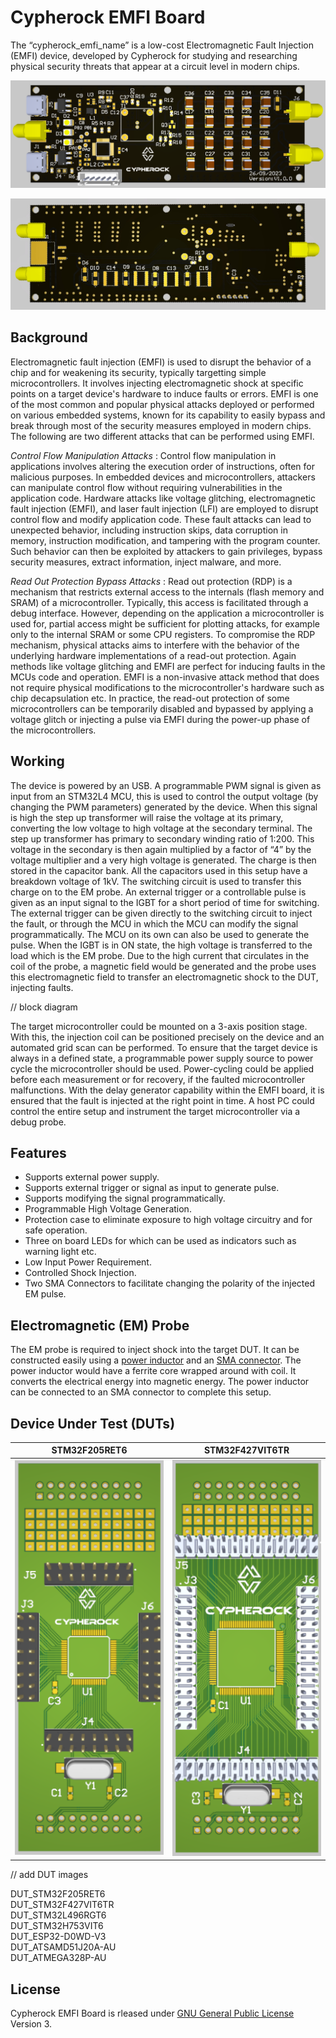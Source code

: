 
# Cypherock EMFI Board

The “cypherock_emfi_name” is a low-cost Electromagnetic Fault Injection (EMFI) device, developed by Cypherock for studying and researching physical security threats that appear at a circuit level in modern chips.  

![pcb_front](https://github.com/Cypherock/emfi-board/blob/main/images/pcb_front.png)      

![pcb_back](https://github.com/Cypherock/emfi-board/blob/main/images/pcb_back.jpg)





## Background

Electromagnetic fault injection (EMFI) is used to disrupt the behavior of a chip and for weakening its security, typically targetting simple microcontrollers. It involves injecting electromagnetic shock at specific points on a target device's hardware to induce faults or errors. EMFI is one of the most common and popular physical attacks deployed or performed on various embedded systems, known for its capability to easily bypass and break through most of the security measures employed in modern chips. The following are two different attacks that can be performed using EMFI.

*Control Flow Manipulation Attacks* : 
Control flow manipulation in applications involves altering the execution order of instructions, often for malicious purposes. In embedded devices and microcontrollers, attackers can manipulate control flow without requiring vulnerabilities in the application code. Hardware attacks like voltage glitching, electromagnetic fault injection (EMFI), and laser fault injection (LFI) are employed to disrupt control flow and modify application code. These fault attacks can lead to unexpected behavior, including instruction skips, data corruption in memory, instruction modification, and tampering with the program counter. Such behavior can then be exploited by attackers to gain privileges, bypass security measures, extract information, inject malware, and more.

*Read Out Protection Bypass Attacks* : 
Read out protection (RDP) is a mechanism that restricts external access to the internals (flash memory and SRAM) of a microcontroller. Typically, this access is facilitated through a debug interface. However, depending on the application a microcontroller is used for, partial access might be sufficient for plotting attacks, for example only to the internal SRAM or some CPU registers. To compromise the RDP mechanism, physical attacks aims to interfere with the behavior of the underlying hardware implementations of a read-out protection. Again methods like voltage glitching and EMFI are perfect  for inducing faults in the MCUs code and operation. EMFI is a non-invasive attack method that does not require physical modifications to the microcontroller's hardware such as chip decapsulation etc. In practice, the read-out protection of some microcontrollers can be temporarily disabled and bypassed by applying a voltage glitch or injecting a pulse via EMFI during the power-up phase of the microcontrollers. 

## Working

The device is powered by an USB. A programmable PWM signal is given as input from an STM32L4 MCU, this is used to control the output voltage (by changing the PWM parameters) generated by the device. When this signal is high the step up transformer will raise the voltage at its primary, converting the low voltage to high voltage at the secondary terminal. The step up transformer has primary to secondary winding ratio of 1:200. This voltage in the secondary is then again multiplied by a factor of “4” by the voltage multiplier and a very high voltage is generated. The charge is then stored in the capacitor bank. All the capacitors used in this setup have a breakdown voltage of 1kV. The switching circuit is used to transfer this charge on to the EM probe. An external trigger or a controllable pulse is given as an input signal to the IGBT for a short period of time for switching. The external trigger can be given directly to the switching circuit to inject  the fault, or through the MCU in which the MCU can modify the signal programmatically. The MCU on its own can also be used to generate the pulse. When the IGBT is in ON state, the high voltage is transferred to the load which is the EM probe. Due to the high current that circulates in the coil of the probe, a magnetic field would be generated and the probe uses this electromagnetic field to transfer an electromagnetic shock to the DUT, injecting faults.

// block diagram

The target microcontroller could be mounted on a 3-axis position stage. With this, the injection coil can be positioned precisely on the device and an automated grid scan can be performed. To ensure that the target device is always in a defined state, a programmable power supply source to power cycle the microcontroller should be used. Power-cycling could be applied before each measurement or for recovery, if the faulted microcontroller malfunctions. With the delay generator capability within the EMFI board, it is ensured that the fault is injected at the right point in time. A host PC could control the entire setup and instrument the target microcontroller via a debug probe.

## Features

* Supports external power supply.  
* Supports external trigger or signal as input to generate pulse. 
* Supports modifying the signal programmatically.
* Programmable High Voltage Generation.
* Protection case to eliminate exposure to high voltage circuitry and for safe operation.
* Three on board LEDs for which can be used as indicators such as warning light etc.
* Low Input Power Requirement.
* Controlled Shock Injection.
* Two SMA Connectors to facilitate changing the polarity of the injected EM pulse.

## Electromagnetic (EM) Probe

The EM probe is required to inject shock into the target DUT. It can be constructed easily using a [power inductor](https://www.mouser.in/ProductDetail/710-744710610) and an [SMA connector](https://www.mouser.in/ProductDetail/712-CONSMA013.062-G). The power inductor would have a ferrite core wrapped around with coil. It converts the electrical energy into magnetic energy. The power inductor can be connected to an SMA connector to complete this setup. 

## Device Under Test (DUTs)    

| STM32F205RET6 | STM32F427VIT6TR |
| ------------- | --------------- |
| ![DUT_STM32F205RET6](https://github.com/Cypherock/emfi-board/blob/main/images/DUT_STM32F205RET6.png) | ![DUT_STM32F427VIT6TR](https://github.com/Cypherock/emfi-board/blob/main/images/DUT_STM32F427VIT6TR.png) |

// add DUT images

DUT_STM32F205RET6  
DUT_STM32F427VIT6TR  
DUT_STM32L496RGT6  
DUT_STM32H753VIT6  
DUT_ESP32-D0WD-V3  
DUT_ATSAMD51J20A-AU  
DUT_ATMEGA328P-AU
## License

Cypherock EMFI Board is rleased under [GNU General Public License](https://www.gnu.org/licenses/gpl-3.0.en.html) Version 3.

